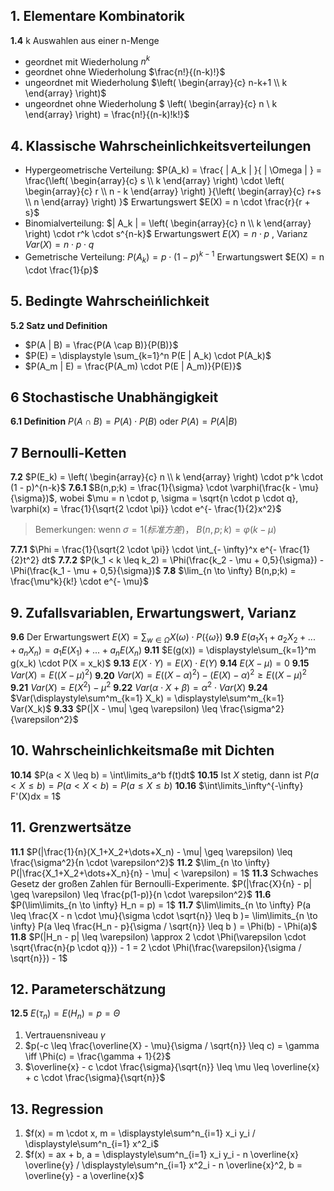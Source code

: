 ## 1. Elementare Kombinatorik

**1.4** k Auswahlen aus einer n-Menge

* geordnet mit Wiederholung $n^k$
* geordnet ohne Wiederholung $\frac{n!}{(n-k)!}$
* ungeordnet mit Wiederholung $\left( \begin{array}{c} n-k+1 \\ k \end{array} \right)$
* ungeordnet ohne Wiederholung $ \left( \begin{array}{c} n \\ k \end{array} \right) = \frac{n!}{(n-k)!k!}$

## 4. Klassische Wahrscheinlichkeitsverteilungen

* Hypergeometrische Verteilung: $P(A_k) = \frac{ | A_k | }{ | \Omega | } = \frac{\left( \begin{array}{c} s \\ k \end{array} \right)  \cdot \left( \begin{array}{c} r \\ n - k \end{array} \right) }{\left( \begin{array}{c} r+s \\ n \end{array} \right) }$
Erwartungswert $E(X) = n \cdot \frac{r}{r + s}$
* Binomialverteilung: $| A_k | = \left( \begin{array}{c} n \\ k \end{array} \right)  \cdot r^k \cdot s^{n-k}$
Erwartungswert $E(X) = n \cdot p \text{ , Varianz } Var(X) = n \cdot p \cdot q$
* Gemetrische Verteilung: $P(A_k) = p \cdot (1 -p)^{k-1}$
Erwartungswert $E(X) = n \cdot \frac{1}{p}$


## 5. Bedingte Wahrscheińlichkeit

**5.2 Satz und Definition**

* $P(A | B) = \frac{P(A \cap B)}{P(B)}$
* $P(E) = \displaystyle \sum_{k=1}^n P(E | A_k) \cdot P(A_k)$
* $P(A_m | E) = \frac{P(A_m) \cdot P(E | A_m)}{P(E)}$

## 6 Stochastische Unabhängigkeit

**6.1 Definition** $P(A \cap B) = P(A) \cdot P(B) \text{ oder } P(A) = P(A | B)$

## 7 Bernoulli-Ketten

**7.2** $P(E_k) = \left( \begin{array}{c} n \\ k \end{array} \right)  \cdot p^k \cdot (1 - p)^{n-k}$
**7.6.1** $B(n,p;k) = \frac{1}{\sigma} \cdot \varphi(\frac{k - \mu}{\sigma})$, wobei $\mu = n \cdot p, \sigma = \sqrt{n \cdot p \cdot q}, \varphi(x) = \frac{1}{\sqrt{2 \cdot \pi}} \cdot e^{- \frac{1}{2}x^2}$
> Bemerkungen: wenn $\sigma = 1 (标准方差)$， $B(n,p;k) = \varphi(k -\mu)$

**7.7.1** $\Phi = \frac{1}{\sqrt{2 \cdot \pi}} \cdot \int_{- \infty}^x e^{- \frac{1}{2}t^2} dt$
**7.7.2** $P(k_1 < k \leq k_2) = \Phi(\frac{k_2 - \mu + 0,5}{\sigma}) - \Phi(\frac{k_1 - \mu + 0,5}{\sigma})$
**7.8** $\lim_{n \to \infty} B(n,p;k) = \frac{\mu^k}{k!} \cdot e^{- \mu}$

## 9. Zufallsvariablen, Erwartungswert, Varianz

**9.6** Der Erwartungswert $E(X) = \displaystyle\sum_{w \in \Omega} X(\omega) \cdot P(\{ \omega \})$
**9.9** $E(a_1 X_1 + a_2 X_2 + ... + a_n X_n) = a_1 E(X_1) + ... +a_n E(X_n)$
**9.11** $E(g(x)) = \displaystyle\sum_{k=1}^m g(x_k) \cdot P(X = x_k)$
**9.13** $E(X \cdot Y) = E(X) \cdot E(Y)$
**9.14** $E(X - \mu) = 0$
**9.15** $Var(X) = E((X - \mu)^2)$
**9.20** $Var(X) = E((X - \alpha)^2) - (E(X) - \alpha)^2 \geq E((X - \mu)^2$
**9.21** $Var(X) = E(X^2) - \mu^2$
**9.22** $Var(\alpha \cdot X + \beta) = \alpha^2 \cdot Var(X)$
**9.24** $Var(\displaystyle\sum^m_{k=1} X_k) = \displaystyle\sum^m_{k=1}  Var(X_k)$
**9.33** $P(|X - \mu| \geq \varepsilon) \leq \frac{\sigma^2}{\varepsilon^2}$

## 10. Wahrscheinlichkeitsmaße mit Dichten

**10.14** $P(a < X \leq b) = \int\limits_a^b f(t)dt$
**10.15** Ist $X$ stetig, dann ist $P(a < X \leq b) = P(a < X < b) = P(a \leq X \leq b)$
**10.16** $\int\limits_\infty^{-\infty} F'(X)dx = 1$

## 11. Grenzwertsätze

**11.1** $P(|\frac{1}{n}(X_1+X_2+\dots+X_n) - \mu| \geq \varepsilon) \leq \frac{\sigma^2}{n \cdot \varepsilon^2}$
**11.2** $\lim_{n \to \infty} P(|\frac{X_1+X_2+\dots+X_n}{n} - \mu| < \varepsilon) = 1$
**11.3**  Schwaches Gesetz der großen Zahlen für Bernoulli-Experimente. $P(|\frac{X}{n} - p| \geq \varepsilon) \leq \frac{p(1-p)}{n \cdot \varepsilon^2}$
**11.6** $P(\lim\limits_{n \to \infty} H_n = p) = 1$
**11.7** $\lim\limits_{n \to \infty} P(a \leq \frac{X - n \cdot \mu}{\sigma \cdot \sqrt{n}} \leq b )= \lim\limits_{n \to \infty} P(a \leq \frac{H_n - p}{\sigma / \sqrt{n}} \leq b ) = \Phi(b) - \Phi(a)$
**11.8** $P(|H_n - p| \leq \varepsilon) \approx 2 \cdot \Phi(\varepsilon \cdot \sqrt{\frac{n}{p \cdot q}}) - 1 = 2 \cdot \Phi(\frac{\varepsilon}{\sigma / \sqrt{n}}) - 1$

## 12. Parameterschätzung
**12.5** $E(\tau_n) = E(H_n) = p  = \Theta$

1. Vertrauensniveau $\gamma$
2. $p(-c \leq \frac{\overline{X} - \mu}{\sigma / \sqrt{n}} \leq c) = \gamma \iff \Phi(c) = \frac{\gamma + 1}{2}$
3. $\overline{x} - c \cdot \frac{\sigma}{\sqrt{n}} \leq \mu \leq \overline{x} + c \cdot \frac{\sigma}{\sqrt{n}}$


## 13. Regression
1. $f(x) = m \cdot x, m = \displaystyle\sum^n_{i=1} x_i y_i / \displaystyle\sum^n_{i=1} x^2_i$
2. $f(x) = ax + b, a = \displaystyle\sum^n_{i=1} x_i y_i - n \overline{x} \overline{y} / \displaystyle\sum^n_{i=1} x^2_i - n \overline{x}^2, b = \overline{y} - a \overline{x}$
